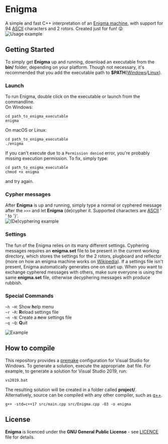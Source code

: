 # Enigma
A simple and fast C++ interpretation of an [Enigma machine](https://en.wikipedia.org/wiki/Enigma_machine), with support for 94 [ASCII](https://www.asciitable.com) characters and 2 rotors. Created just for fun! :stuck_out_tongue_winking_eye:\
![Usage example](https://cdn.discordapp.com/attachments/443429038355120128/681206772819689490/enigma.png)
## Getting Started
To simply get **Enigma** up and running, download an executable from the **bin/** folder, depending on your platform. Though not necessary, it's recommended that you add the executable path to **$PATH**([Windows](https://helpdeskgeek.com/windows-10/add-windows-path-environment-variable/)/[Linux](https://opensource.com/article/17/6/set-path-linux)).
### Launch
To run Enigma, double click on the executable or launch from the commandline.\
On Windows:
```
cd path_to_enigma_executable
enigma
```
On macOS or Linux:
```
cd path_to_enigma_executable
./enigma
```
If you can't execute due to a `Permission denied` error, you're probably missing execution permission. To fix, simply type:
```
cd path_to_enigma_executable
chmod +x enigma
```
and try again.
### Cypher messages
After **Enigma** is up and running, simply type a normal or cyphered message after the ```>>>``` and let **Enigma** (de)cypher it. Supported characters are [ASCII](https://www.asciitable.com) ' ' to '}'.\
![(De)cyphering example](https://cdn.discordapp.com/attachments/443429038355120128/681219782309314587/Screenshot_2020-02-23_at_9.24.04_PM.png)
### Settings
The fun of the Enigma relies on its many different settings. Cyphering messages requires an **enigma.set** file to be present in the current working directory, which stores the settings for the 2 rotors, plugboard and reflector (more on how an enigma machine works on [Wikipedia](https://en.wikipedia.org/wiki/Enigma_machine)). If a settings file isn't present, Enigma automatically generates one on start up. When you want to exchange cyphered messages with others, make sure everyone is using the same **enigma.set** file, otherwise decyphering messages with produce rubbish.
### Special Commands
`~h ~H`: Show **h**elp menu\
`~r ~R`: **R**eload settings file\
`~n ~N`: Create a **n**ew settings file\
`~q ~Q`: **Q**uit

![Example](https://cdn.discordapp.com/attachments/443429038355120128/681223881482043403/Screenshot_2020-02-23_at_9.40.21_PM.png)

## How to compile
This repository provides a [premake](https://premake.github.io) configuration for Visual Studio for Windows. To generate a solution, execute the appropriate .bat file. For example, to generate a solution for Visual Studio 2019, run:
```
vs2019.bat
```
The resulting solution will be created in a folder called **project/**.\
Alternatively, source can be compiled with any other compiler, such as [g++](https://gcc.gnu.org).
```
g++ -std=c++17 src/main.cpp src/Enigma.cpp -O3 -o enigma
```
## License
**Enigma** is licenced under the **GNU General Public License** - see [LICENCE](https://github.com/guard3/Enigma/blob/master/LICENSE) file for details.

